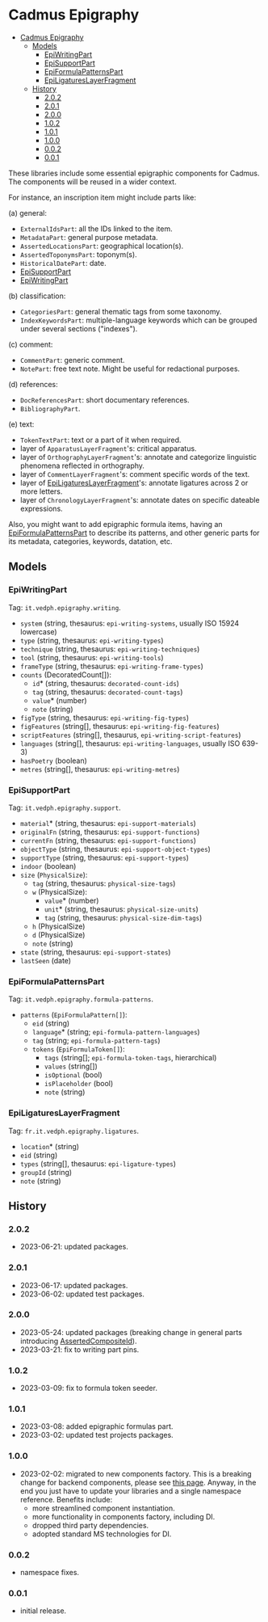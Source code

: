 # Cadmus Epigraphy

- [Cadmus Epigraphy](#cadmus-epigraphy)
  - [Models](#models)
    - [EpiWritingPart](#epiwritingpart)
    - [EpiSupportPart](#episupportpart)
    - [EpiFormulaPatternsPart](#epiformulapatternspart)
    - [EpiLigaturesLayerFragment](#epiligatureslayerfragment)
  - [History](#history)
    - [2.0.2](#202)
    - [2.0.1](#201)
    - [2.0.0](#200)
    - [1.0.2](#102)
    - [1.0.1](#101)
    - [1.0.0](#100)
    - [0.0.2](#002)
    - [0.0.1](#001)

These libraries include some essential epigraphic components for Cadmus. The components will be reused in a wider context.

For instance, an inscription item might include parts like:

(a) general:

- `ExternalIdsPart`: all the IDs linked to the item.
- `MetadataPart`: general purpose metadata.
- `AssertedLocationsPart`: geographical location(s).
- `AssertedToponymsPart`: toponym(s).
- `HistoricalDatePart`: date.
- [EpiSupportPart](#episupportpart)
- [EpiWritingPart](#epiwritingpart)

(b) classification:

- `CategoriesPart`: general thematic tags from some taxonomy.
- `IndexKeywordsPart`: multiple-language keywords which can be grouped under several sections ("indexes").

(c) comment:

- `CommentPart`: generic comment.
- `NotePart`: free text note. Might be useful for redactional purposes.

(d) references:

- `DocReferencesPart`: short documentary references.
- `BibliographyPart`.

(e) text:

- `TokenTextPart`: text or a part of it when required.
- layer of `ApparatusLayerFragment`'s: critical apparatus.
- layer of `OrthographyLayerFragment`'s: annotate and categorize linguistic phenomena reflected in orthography.
- layer of `CommentLayerFragment`'s: comment specific words of the text.
- layer of [EpiLigaturesLayerFragment](#epiligatureslayerfragment)'s: annotate ligatures across 2 or more letters.
- layer of `ChronologyLayerFragment`'s: annotate dates on specific dateable expressions.

Also, you might want to add epigraphic formula items, having an [EpiFormulaPatternsPart](#epiformulapatternspart) to describe its patterns, and other generic parts for its metadata, categories, keywords, datation, etc.

## Models

### EpiWritingPart

Tag: `it.vedph.epigraphy.writing`.

- `system` (string, thesaurus: `epi-writing-systems`, usually ISO 15924 lowercase)
- `type` (string, thesaurus: `epi-writing-types`)
- `technique` (string, thesaurus: `epi-writing-techniques`)
- `tool` (string, thesaurus: `epi-writing-tools`)
- `frameType` (string, thesaurus: `epi-writing-frame-types`)
- `counts` (DecoratedCount[]):
  - `id`\* (string, thesaurus: `decorated-count-ids`)
  - `tag` (string, thesaurus: `decorated-count-tags`)
  - `value`\* (number)
  - `note` (string)
- `figType` (string, thesaurus: `epi-writing-fig-types`)
- `figFeatures` (string[], thesaurus: `epi-writing-fig-features`)
- `scriptFeatures` (string[], thesaurus, `epi-writing-script-features`)
- `languages` (string[], thesaurus: `epi-writing-languages`, usually ISO 639-3)
- `hasPoetry` (boolean)
- `metres` (string[], thesaurus: `epi-writing-metres`)

### EpiSupportPart

Tag: `it.vedph.epigraphy.support`.

- `material`\* (string, thesaurus: `epi-support-materials`)
- `originalFn` (string, thesaurus: `epi-support-functions`)
- `currentFn` (string, thesaurus: `epi-support-functions`)
- `objectType` (string, thesaurus: `epi-support-object-types`)
- `supportType` (string, thesaurus: `epi-support-types`)
- `indoor` (boolean)
- `size` (`PhysicalSize`):
  - `tag` (string, thesaurus: `physical-size-tags`)
  - `w` (PhysicalSize):
    - `value`\* (number)
    - `unit`\* (string, thesaurus: `physical-size-units`)
    - `tag` (string, thesaurus: `physical-size-dim-tags`)
  - `h` (PhysicalSize)
  - `d` (PhysicalSize)
  - `note` (string)
- `state` (string, thesaurus: `epi-support-states`)
- `lastSeen` (date)

### EpiFormulaPatternsPart

Tag: `it.vedph.epigraphy.formula-patterns`.

- `patterns` (`EpiFormulaPattern[]`):
  - `eid` (string)
  - `language`\* (string; `epi-formula-pattern-languages`)
  - `tag` (string; `epi-formula-pattern-tags`)
  - `tokens` (`EpiFormulaToken[]`):
    - `tags` (string[]; `epi-formula-token-tags`, hierarchical)
    - `values` (string[])
    - `isOptional` (bool)
    - `isPlaceholder` (bool)
    - `note` (string)

### EpiLigaturesLayerFragment

Tag: `fr.it.vedph.epigraphy.ligatures`.

- `location`\* (string)
- `eid` (string)
- `types` (string[], thesaurus: `epi-ligature-types`)
- `groupId` (string)
- `note` (string)

## History

### 2.0.2

- 2023-06-21: updated packages.

### 2.0.1

- 2023-06-17: updated packages.
- 2023-06-02: updated test packages.

### 2.0.0

- 2023-05-24: updated packages (breaking change in general parts introducing [AssertedCompositeId](https://github.com/vedph/cadmus-bricks-shell/blob/master/projects/myrmidon/cadmus-refs-asserted-ids/README.md#asserted-composite-id)).
- 2023-03-21: fix to writing part pins.

### 1.0.2

- 2023-03-09: fix to formula token seeder.

### 1.0.1

- 2023-03-08: added epigraphic formulas part.
- 2023-03-02: updated test projects packages.

### 1.0.0

- 2023-02-02: migrated to new components factory. This is a breaking change for backend components, please see [this page](https://myrmex.github.io/overview/cadmus/dev/history/#2023-02-01---backend-infrastructure-upgrade). Anyway, in the end you just have to update your libraries and a single namespace reference. Benefits include:
  - more streamlined component instantiation.
  - more functionality in components factory, including DI.
  - dropped third party dependencies.
  - adopted standard MS technologies for DI.

### 0.0.2

- namespace fixes.

### 0.0.1

- initial release.
